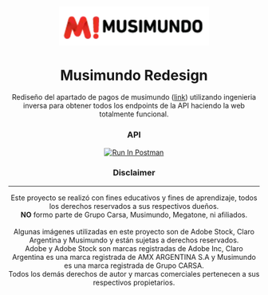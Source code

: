 <div align="center">
  <img src="assets/img/musimundo-logo.webp" style="width: 300px;">
  <h1>Musimundo Redesign</h1>
  Rediseño del apartado de pagos de musimundo (<a href="https://musipago.grupocarsa.com/">link</a>) utilizando ingenieria inversa para obtener todos los endpoints de la API haciendo la web totalmente funcional.

<h3>API</h3>

[<img src="https://run.pstmn.io/button.svg" alt="Run In Postman" style="width: 128px; height: 32px;">](https://app.getpostman.com/run-collection/28243517-00a402e4-696f-4ead-8abd-47f05375489e?action=collection%2Ffork&source=rip_markdown&collection-url=entityId%3D28243517-00a402e4-696f-4ead-8abd-47f05375489e%26entityType%3Dcollection%26workspaceId%3D4c6a66ba-6e61-44fa-901c-cd6971795cc8)

<h3>Disclaimer</h3>
<hr>
Este proyecto se realizó con fines educativos y fines de aprendizaje, todos los derechos reservados a sus respectivos dueños.<br><strong>NO</strong> formo parte de Grupo Carsa, Musimundo, Megatone, ni afiliados.<br><br>
Algunas imágenes utilizadas en este proyecto son de Adobe Stock, Claro Argentina y Musimundo y están sujetas a derechos reservados. <br>
Adobe y Adobe Stock son marcas registradas de Adobe Inc, Claro Argentina es una marca registrada de AMX ARGENTINA S.A y Musimundo es una marca registrada de Grupo CARSA. <br>
Todos los demás derechos de autor y marcas comerciales pertenecen a sus respectivos propietarios.<br>
